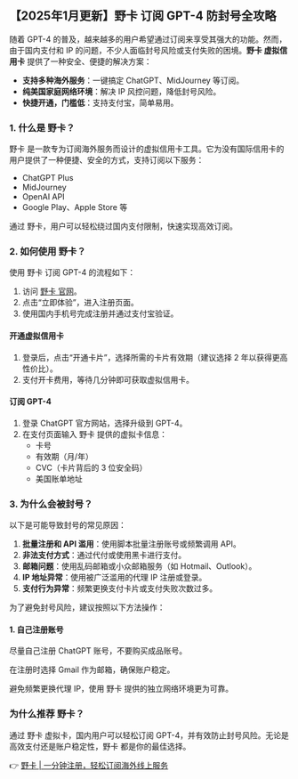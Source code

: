 ## 【2025年1月更新】野卡 订阅 GPT-4 防封号全攻略

随着 GPT-4 的普及，越来越多的用户希望通过订阅来享受其强大的功能。然而，由于国内支付和 IP 的问题，不少人面临封号风险或支付失败的困境。**野卡 虚拟信用卡** 提供了一种安全、便捷的解决方案：

- **支持多种海外服务**：一键搞定 ChatGPT、MidJourney 等订阅。
- **纯美国家庭网络环境**：解决 IP 风控问题，降低封号风险。
- **快捷开通，门槛低**：支持支付宝，简单易用。

### 1. 什么是 野卡？

野卡 是一款专为订阅海外服务而设计的虚拟信用卡工具。它为没有国际信用卡的用户提供了一种便捷、安全的方式，支持订阅以下服务：

- ChatGPT Plus
- MidJourney
- OpenAI API
- Google Play、Apple Store 等

通过 野卡，用户可以轻松绕过国内支付限制，快速实现高效订阅。

### 2. 如何使用 野卡？

使用 野卡 订阅 GPT-4 的流程如下：

1. 访问 [野卡 官网](https://bit.ly/bewildcard)。
2. 点击“立即体验”，进入注册页面。
3. 使用国内手机号完成注册并通过支付宝验证。

#### 开通虚拟信用卡

1. 登录后，点击“开通卡片”，选择所需的卡片有效期（建议选择 2 年以获得更高性价比）。
2. 支付开卡费用，等待几分钟即可获取虚拟信用卡。

#### 订阅 GPT-4

1. 登录 ChatGPT 官方网站，选择升级到 GPT-4。
2. 在支付页面输入 野卡 提供的虚拟卡信息：
   - 卡号
   - 有效期（月/年）
   - CVC（卡片背后的 3 位安全码）
   - 美国账单地址

### 3. 为什么会被封号？

以下是可能导致封号的常见原因：

1. **批量注册和 API 滥用**：使用脚本批量注册账号或频繁调用 API。
2. **非法支付方式**：通过代付或使用黑卡进行支付。
3. **邮箱问题**：使用乱码邮箱或小众邮箱服务（如 Hotmail、Outlook）。
4. **IP 地址异常**：使用被广泛滥用的代理 IP 注册或登录。
5. **支付行为异常**：频繁更换支付卡片或支付失败次数过多。

为了避免封号风险，建议按照以下方法操作：

#### 1. 自己注册账号

尽量自己注册 ChatGPT 账号，不要购买成品账号。

在注册时选择 Gmail 作为邮箱，确保账户稳定。

避免频繁更换代理 IP，使用 野卡 提供的独立网络环境更为可靠。

### 为什么推荐 野卡？

通过 野卡 虚拟卡，国内用户可以轻松订阅 GPT-4，并有效防止封号风险。无论是高效支付还是账户稳定性，野卡 都是你的最佳选择。

👉 [野卡 | 一分钟注册，轻松订阅海外线上服务](https://bit.ly/bewildcard)